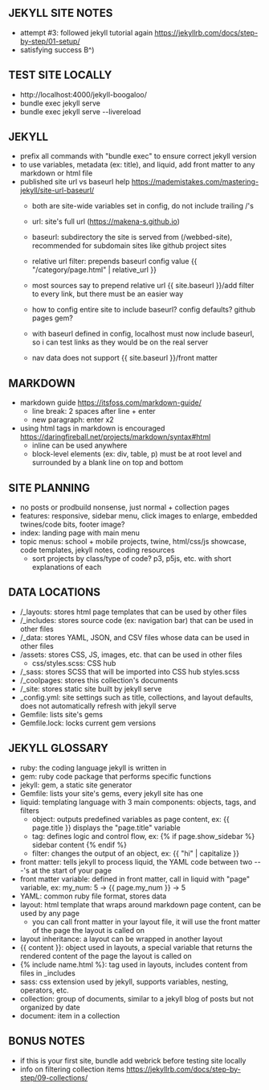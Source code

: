 ## JEKYLL SITE NOTES
- attempt #3: followed jekyll tutorial again https://jekyllrb.com/docs/step-by-step/01-setup/
- satisfying success B^)

## TEST SITE LOCALLY
- http://localhost:4000/jekyll-boogaloo/
- bundle exec jekyll serve
- bundle exec jekyll serve --livereload

## JEKYLL
- prefix all commands with "bundle exec" to ensure correct jekyll version
- to use variables, metadata (ex: title), and liquid, add front matter to any markdown or html file
- published site url vs baseurl help https://mademistakes.com/mastering-jekyll/site-url-baseurl/
  - both are site-wide variables set in config, do not include trailing /'s
  - url: site's full url (https://makena-s.github.io)
  - baseurl: subdirectory the site is served from (/webbed-site), recommended for subdomain sites like github project sites
  - relative url filter: prepends baseurl config value {{ "/category/page.html" | relative_url }}

  - most sources say to prepend relative url {{ site.baseurl }}/add filter to every link, but there must be an easier way
  - how to config entire site to include baseurl? config defaults? github pages gem?
  - with baseurl defined in config, localhost must now include baseurl, so i can test links as they would be on the real server
  - nav data does not support {{ site.baseurl }}/front matter 

## MARKDOWN
- markdown guide https://itsfoss.com/markdown-guide/
  - line break: 2 spaces after line + enter
  - new paragraph: enter x2
- using html tags in markdown is encouraged https://daringfireball.net/projects/markdown/syntax#html
  - inline can be used anywhere
  - block-level elements (ex: div, table, p) must be at root level and surrounded by a blank line on top and bottom

## SITE PLANNING
- no posts or prodbuild nonsense, just normal + collection pages
- features: responsive, sidebar menu, click images to enlarge, embedded twines/code bits, footer image?
- index: landing page with main menu
- topic menus: school + mobile projects, twine, html/css/js showcase, code templates, jekyll notes, coding resources
  - sort projects by class/type of code? p3, p5js, etc. with short explanations of each

## DATA LOCATIONS
- /_layouts: stores html page templates that can be used by other files
- /_includes: stores source code (ex: navigation bar) that can be used in other files
- /_data: stores YAML, JSON, and CSV files whose data can be used in other files
- /assets: stores CSS, JS, images, etc. that can be used in other files
  - css/styles.scss: CSS hub
- /_sass: stores SCSS that will be imported into CSS hub styles.scss
- /_coolpages: stores this collection's documents
- /_site: stores static site built by jekyll serve
- _config.yml: site settings such as title, collections, and layout defaults, does not automatically refresh with jekyll serve
- Gemfile: lists site's gems
- Gemfile.lock: locks current gem versions

## JEKYLL GLOSSARY
- ruby: the coding language jekyll is written in
- gem: ruby code package that performs specific functions
- jekyll: gem, a static site generator
- Gemfile: lists your site's gems, every jekyll site has one
- liquid: templating language with 3 main components: objects, tags, and filters
  - object: outputs predefined variables as page content, ex: {{ page.title }} displays the "page.title" variable
  - tag: defines logic and control flow, ex: {% if page.show_sidebar %} sidebar content {% endif %}
  - filter: changes the output of an object, ex: {{ "hi" | capitalize }}
- front matter: tells jekyll to process liquid, the YAML code between two ---'s at the start of your page
- front matter variable: defined in front matter, call in liquid with "page" variable, ex: my_num: 5 -> {{ page.my_num }} -> 5
- YAML: common ruby file format, stores data
- layout: html template that wraps around markdown page content, can be used by any page
  - you can call front matter in your layout file, it will use the front matter of the page the layout is called on
- layout inheritance: a layout can be wrapped in another layout
- {{ content }}: object used in layouts, a special variable that returns the rendered content of the page the layout is called on
- {% include name.html %}: tag used in layouts, includes content from files in _includes
- sass: css extension used by jekyll, supports variables, nesting, operators, etc.
- collection: group of documents, similar to a jekyll blog of posts but not organized by date
- document: item in a collection

## BONUS NOTES
- if this is your first site, bundle add webrick before testing site locally
- info on filtering collection items https://jekyllrb.com/docs/step-by-step/09-collections/
